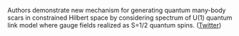 
Authors demonstrate new mechanism for generating quantum many-body scars in constrained Hilbert space by considering spectrum of U(1) quantum link model where gauge fields realized as S=1/2 quantum spins. ([Twitter](https://twitter.com/JoshuahHeath/status/1339679097837006848))
